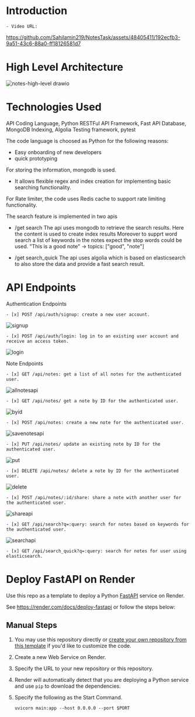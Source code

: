 # Introduction
    - Video URL: 

https://github.com/Sahilamin219/NotesTask/assets/48405411/192ecfb3-9a51-43c6-88a0-ff18126581d7
# High Level Architecture
![notes-high-level drawio](https://github.com/Sahilamin219/NotesTask/assets/48405411/21fe3d7d-1d40-4d1d-8d15-e74bdddec50c)


# Technologies Used

API Coding Language, Python
RESTFul API Framework, Fast API
Database, MongoDB
Indexing, Algolia
Testing framework, pytest

The code language is choosed as Python for the following reasons:
- Easy onboarding of new developers
- quick prototyping

For storing the information, mongodb is used.
- It allows flexible regex and index creation for implementing basic searching functionality.

For Rate limiter, the code uses Redis cache to support rate limiting functionality.

The search feature is implemented in two apis
- /get search
The api uses mongodb to retrieve the search results. Here the content is used to create index results
Moreover to supprt word search a list of keywords in the notes expect the stop words could be used.
"This is a good note" -> topics: ["good", "note"]

- /get search_quick
The api uses algolia which is based on elasticsearch to also store the data and provide a fast search result.


# API Endpoints

Authentication Endpoints

    - [x] POST /api/auth/signup: create a new user account.
![signup](https://github.com/Sahilamin219/NotesTask/assets/48405411/5a197a54-3c0e-470b-b5c8-c505abb431dd)

    - [x] POST /api/auth/login: log in to an existing user account and receive an access token.
![login](https://github.com/Sahilamin219/NotesTask/assets/48405411/5faf32cd-e34d-4f7f-b79c-cd066e46ec13)


Note Endpoints

    - [x] GET /api/notes: get a list of all notes for the authenticated user.
![allnotesapi](https://github.com/Sahilamin219/NotesTask/assets/48405411/50db3a5b-f499-41e1-b2a2-1bb2e9164d28)

    - [x] GET /api/notes/ get a note by ID for the authenticated user.
![byid](https://github.com/Sahilamin219/NotesTask/assets/48405411/187d920a-201a-4c9e-bbe4-dac7d79a3419)

    - [x] POST /api/notes: create a new note for the authenticated user.
![savenotesapi](https://github.com/Sahilamin219/NotesTask/assets/48405411/ae9f668c-7ff7-42e8-b6b0-8a514c2ec35e)

    - [x] PUT /api/notes/ update an existing note by ID for the authenticated user.
![put](https://github.com/Sahilamin219/NotesTask/assets/48405411/ea128be1-4e4c-43d7-a248-d21e7d4ff55a)

    - [x] DELETE /api/notes/ delete a note by ID for the authenticated user.
![delete](https://github.com/Sahilamin219/NotesTask/assets/48405411/d1152553-00f0-425f-9115-955bee5006c1)

    - [x] POST /api/notes/:id/share: share a note with another user for the authenticated user.
![shareapi](https://github.com/Sahilamin219/NotesTask/assets/48405411/c86d82ef-d1ac-4f90-876c-201eb634698b)

    - [x] GET /api/search?q=:query: search for notes based on keywords for the authenticated user.
![searchapi](https://github.com/Sahilamin219/NotesTask/assets/48405411/78cfa0e5-5181-481d-bc50-a1d735df68f0)

    - [x] GET /api/search_quick?q=:query: search for notes for user using elasticsearch.
    











# Deploy FastAPI on Render

Use this repo as a template to deploy a Python [FastAPI](https://fastapi.tiangolo.com) service on Render.

See https://render.com/docs/deploy-fastapi or follow the steps below:

## Manual Steps

1. You may use this repository directly or [create your own repository from this template](https://github.com/render-examples/fastapi/generate) if you'd like to customize the code.
2. Create a new Web Service on Render.
3. Specify the URL to your new repository or this repository.
4. Render will automatically detect that you are deploying a Python service and use `pip` to download the dependencies.
5. Specify the following as the Start Command.

    ```shell
    uvicorn main:app --host 0.0.0.0 --port $PORT
    ```
